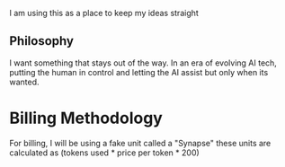 I am using this as a place to keep my ideas straight

## Philosophy

I want something that stays out of the way. In an era of evolving AI tech, putting the human in control and letting the AI assist but only when its wanted.

# Billing Methodology

For billing, I will be using a fake unit called a "Synapse" these units are calculated as (tokens used * price per token * 200)
